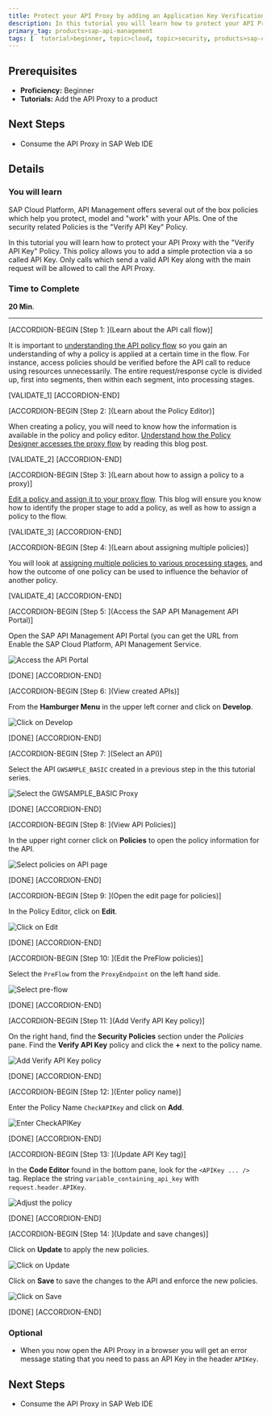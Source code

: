 ```yaml
---
title: Protect your API Proxy by adding an Application Key Verification
description: In this tutorial you will learn how to protect your API Proxy with a first simple policy -  the "Verify API Key" Policy.
primary_tag: products>sap-api-management
tags: [  tutorial>beginner, topic>cloud, topic>security, products>sap-cloud-platform, products>sap-api-management ]
---
```


## Prerequisites  
- **Proficiency:** Beginner
- **Tutorials:** Add the API Proxy to a product


## Next Steps
- Consume the API Proxy in SAP Web IDE


## Details
### You will learn  
SAP Cloud Platform, API Management offers several out of the box policies which help you protect, model and "work" with your APIs. One of the security related Policies is the "Verify API Key" Policy.

In this tutorial you will learn how to protect your API Proxy with the "Verify API Key" Policy. This policy allows you to add a simple protection via a so called API Key. Only calls which send a valid API Key along with the main request will be allowed to call the API Proxy.

### Time to Complete
**20 Min**.

---

[ACCORDION-BEGIN [Step 1: ](Learn about the API call flow)]

It is important to [understanding the API policy flow](https://blogs.sap.com/2016/06/22/part-7-understanding-api-policy-flow-routing/) so you gain an understanding of why a policy is applied at a certain time in the flow. For instance, access policies should be verified before the API call to reduce using resources unnecessarily. The entire request/response cycle is divided up, first into segments, then within each segment, into processing stages.


[VALIDATE_1]
[ACCORDION-END]

[ACCORDION-BEGIN [Step 2: ](Learn about the Policy Editor)]

When creating a policy, you will need to know how the information is available in the policy and policy editor. [Understand how the Policy Designer accesses the proxy flow](https://blogs.sap.com/2016/06/23/part-8-understanding-the-api-policy-designer/) by reading this blog post.


[VALIDATE_2]
[ACCORDION-END]

[ACCORDION-BEGIN [Step 3: ](Learn about how to assign a policy to a proxy)]

[Edit a policy and assign it to your proxy flow](https://blogs.sap.com/2016/06/23/part-9-assigning-policies-to-an-api-proxy/). This blog will ensure you know how to identify the proper stage to add a policy, as well as how to assign a policy to the flow.


[VALIDATE_3]
[ACCORDION-END]

[ACCORDION-BEGIN [Step 4: ](Learn about assigning multiple policies)]

You will look at [assigning multiple policies to various processing stages](https://blogs.sap.com/2016/06/24/part-10-assigning-multiple-policies-to-an-api-proxy/), and how the outcome of one policy can be used to influence the behavior of another policy.


[VALIDATE_4]
[ACCORDION-END]


[ACCORDION-BEGIN [Step 5: ](Access the SAP API Management API Portal)]

Open the SAP API Management API Portal (you can get the URL from Enable the SAP Cloud Platform, API Management Service.

![Access the API Portal](01-access_api_portal.png)

[DONE]
[ACCORDION-END]

[ACCORDION-BEGIN [Step 6: ](View created APIs)]

From the **Hamburger Menu** in the upper left corner and click on **Develop**.

![Click on Develop](02-manage.png)

[DONE]
[ACCORDION-END]

[ACCORDION-BEGIN [Step 7: ](Select an API)]

Select the API `GWSAMPLE_BASIC` created in a previous step in the this tutorial series.

![Select the GWSAMPLE_BASIC Proxy](03-GWSAMPLE.png)

[DONE]
[ACCORDION-END]

[ACCORDION-BEGIN [Step 8: ](View API Policies)]

In the upper right corner click on **Policies** to open the policy information for the API.

![Select policies on API page](04-Policies.png)

[DONE]
[ACCORDION-END]

[ACCORDION-BEGIN [Step 9: ](Open the edit page for policies)]

In the Policy Editor, click on **Edit**.

![Click on Edit](05-Designer-Edit.png)

[DONE]
[ACCORDION-END]

[ACCORDION-BEGIN [Step 10: ](Edit the PreFlow policies)]

Select the `PreFlow` from the `ProxyEndpoint` on the left hand side.

![Select pre-flow](06-Preflow.png)

[DONE]
[ACCORDION-END]

[ACCORDION-BEGIN [Step 11: ](Add Verify API Key policy)]

On the right hand, find the **Security Policies** section under the _Policies_ pane. Find the **Verify API Key** policy and click the **+** next to the policy name.

![Add Verify API Key policy](07-VerifyAPI.png)

[DONE]
[ACCORDION-END]

[ACCORDION-BEGIN [Step 12: ](Enter policy name)]

Enter the Policy Name `CheckAPIKey` and click on **Add**.

![Enter CheckAPIKey](08-AddPolicy.png)

[DONE]
[ACCORDION-END]

[ACCORDION-BEGIN [Step 13: ](Update API Key tag)]

In the **Code Editor** found in the bottom pane, look for the `<APIKey ... />` tag. Replace the string `variable_containing_api_key` with `request.header.APIKey`.

![Adjust the policy](09-RequestHeader.png)

[DONE]
[ACCORDION-END]

[ACCORDION-BEGIN [Step 14: ](Update and save changes)]

Click on **Update** to apply the new policies.

![Click on Update](10-Update.png)

Click on **Save** to save the changes to the API and enforce the new policies.

![Click on Save](11-Save.png)

[DONE]
[ACCORDION-END]



### Optional
- When you now open the API Proxy in a browser you will get an error message stating that you need to pass an API Key in the header `APIKey`.

## Next Steps
- Consume the API Proxy in SAP Web IDE

